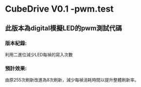 # CubeDrive V0.1 -pwm.test
## **此版本為digital模擬LED的pwm測試代碼**
### 版本紀錄:
利用二進位減少LED每禎的寫入次數
### 預計效果:
由原255次刷新改進為8次刷新，減少每禎消耗時間以提升整體刷新率。
